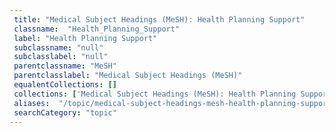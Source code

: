 ```yaml
--- 
 title: "Medical Subject Headings (MeSH): Health Planning Support" 
 classname:  "Health_Planning_Support" 
 label: "Health Planning Support" 
 subclassname: "null" 
 subclasslabel: "null" 
 parentclassname: "MeSH" 
 parentclasslabel: "Medical Subject Headings (MeSH)" 
 equalentCollections: [] 
 collections: ['Medical Subject Headings (MeSH): Health Planning Support']
 aliases:  "/topic/medical-subject-headings-mesh-health-planning-support"  
 searchCategory: "topic" 
---
```

